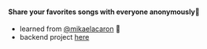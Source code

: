 #### Share your favorites songs with everyone anonymously🎵

- learned from [@mikaelacaron](https://github.com/mikaelacaron) 💖
- backend project [here](https://github.com/LulwahAlmisfer/Vapor-FirstAPI)
